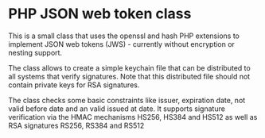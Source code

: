 # PHP JSON web token class

This is a small class that uses the openssl and hash PHP extensions to implement
JSON web tokens (JWS) - currently without encryption or nesting support.

The class allows to create a simple keychain file that can be distributed to
all systems that verify signatures. Note that this distributed file should not
contain private keys for RSA signatures.

The class checks some basic constraints like issuer, expiration date, not valid
before date and an valid issued at date. It supports signature verification via
the HMAC mechanisms HS256, HS384 and HS512 as well as RSA signatures RS256, RS384
and RS512